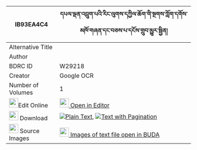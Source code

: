 |IB93EA4C4|དཔལ་ལྡན་འབྲུག་པའི་རིང་ལུགས་དཀྱིལ་ཆོག་གི་སྔགས་ཀློག་དགོས་མཁོ་གཞན་དང་བཅས་པ་དངོས་གྲུབ་མྱུར་སྦྱིན། 
| --- | --- 
|Alternative Title |
|Author | 
|BDRC ID | W29218
|Creator | Google OCR
|Number of Volumes| 1
|<img width="25" src="https://img.icons8.com/color/25/000000/edit-property.png">Edit Online| [<img width="25" src="https://avatars.githubusercontent.com/u/45091458?s=200&v=4"> Open in Editor](http://editor.openpecha.org/IB93EA4C4)
|<img width="25" src="https://img.icons8.com/fluent/48/000000/download-2.png"/>  Download | [![](https://img.icons8.com/color/20/000000/txt.png)Plain Text](https://github.com/Openpecha/IB93EA4C4/releases/download/v1/palden_drukpa_i_ringluk_kyilch_plain_IB93EA4C4.zip), [![](https://img.icons8.com/color/20/000000/txt.png)Text with Pagination](https://github.com/Openpecha/IB93EA4C4/releases/download/v1/palden_drukpa_i_ringluk_kyilch_pages_IB93EA4C4.zip)
|<img width="25" src="https://img.icons8.com/plasticine/100/000000/pictures-folder.png"/>  Source Images | [<img width="25" src="https://library.bdrc.io/icons/BUDA-small.svg"> Images of text file open in BUDA](https://library.bdrc.io/show/bdr:W29218)